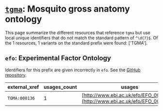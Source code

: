 # [`tgma`](https://bioregistry.io/tgma): Mosquito gross anatomy ontology

This page summarize the different resources that reference `tgma`
but use local unique identifiers that do not match the standard pattern of
`^\d{7}$`. Of the 1 resources,
1 variants on the standard prefix were found: ['TGMA'].

## `efo`: Experimental Factor Ontology

Identifiers for this prefix are given incorrectly in `efo`. See the [GitHub repository](https://github.com/EBISPOT/efo/).

| external_xref   |   usages_count | usages                                                                       |
|-----------------|----------------|------------------------------------------------------------------------------|
| `TGMA:000136`   |              1 | [http://www.ebi.ac.uk/efo/EFO_0000965](http://www.ebi.ac.uk/efo/EFO_0000965) |

